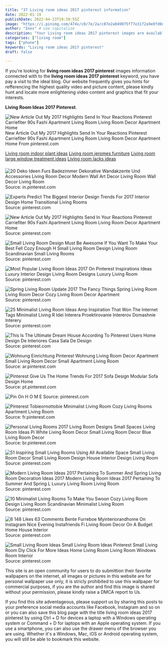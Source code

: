 ```yaml
---
title: "37 Living room ideas 2017 pinterest information"
date: 2022-01-19
publishDate: 2022-04-23T19:39:55Z
image: "https://i.pinimg.com/474x/c0/7e/2a/c07e2a049075f77e31f2a9e0fd0d8d0b.jpg"
author: "Ines" # use capitalize
description: "Your Living room ideas 2017 pinterest images are available. Living room ideas 2017 pinterest are a topic that is being searched for and liked by netizens now. You can Download the Living room ideas 2017 pinterest files here. Find and Download all free images."
categories: ["living room"]
tags: ["phone"]
keywords: "Living room ideas 2017 pinterest"
draft: false

---
```


If you're looking for **living room ideas 2017 pinterest** images information connected with to the **living room ideas 2017 pinterest** keyword, you have pay a visit to the ideal  blog.  Our website frequently  gives you  hints  for refferencing  the highest  quality video and picture  content, please kindly hunt and locate more enlightening video content and graphics  that fit your interests.

**Living Room Ideas 2017 Pinterest**. 

![New Article Out My 2017 Highlights Send In Your Reactions Pinterest Carriefiter 90s Fashi Apartment Living Room Living Room Decor Apartment Home](https://i.pinimg.com/474x/90/2b/25/902b25894274c897cd157a0486e65e42.jpg "New Article Out My 2017 Highlights Send In Your Reactions Pinterest Carriefiter 90s Fashi Apartment Living Room Living Room Decor Apartment Home")
New Article Out My 2017 Highlights Send In Your Reactions Pinterest Carriefiter 90s Fashi Apartment Living Room Living Room Decor Apartment Home From pinterest.com

[Living room indoor plant ideas](/living-room-indoor-plant-ideas/)
[Living room jeromes furniture](/living-room-jeromes-furniture/)
[Living room large window treatment ideas](/living-room-large-window-treatment-ideas/)
[Living room lacks ideas](/living-room-lacks-ideas/)



### 

 


![20 Deko Ideen Furs Badezimmer Dekorative Wandakzente Und Accessories Living Room Decor Modern Wall Art Decor Living Room Wall Decor Living Room](https://i.pinimg.com/originals/6c/81/3b/6c813bdf91220e68745b2f60218bbbd7.jpg "20 Deko Ideen Furs Badezimmer Dekorative Wandakzente Und Accessories Living Room Decor Modern Wall Art Decor Living Room Wall Decor Living Room")
Source: in.pinterest.com

 

![Experts Predict The Biggest Interior Design Trends For 2017 Interior Design Home Transitional Living Rooms](https://i.pinimg.com/originals/41/b7/c9/41b7c934785673a1a414f9d1d8761470.png "Experts Predict The Biggest Interior Design Trends For 2017 Interior Design Home Transitional Living Rooms")
Source: pinterest.com

 

![New Article Out My 2017 Highlights Send In Your Reactions Pinterest Carriefiter 90s Fashi Apartment Living Room Living Room Decor Apartment Home](https://i.pinimg.com/474x/90/2b/25/902b25894274c897cd157a0486e65e42.jpg "New Article Out My 2017 Highlights Send In Your Reactions Pinterest Carriefiter 90s Fashi Apartment Living Room Living Room Decor Apartment Home")
Source: pinterest.com

 

![Small Living Room Design Must Be Awesome If You Want To Make Your Best Fell Cozy Enough H Small Living Room Design Living Room Scandinavian Small Living Rooms](https://i.pinimg.com/originals/bc/68/d6/bc68d654c09ec50f544b214ad90c6f00.jpg "Small Living Room Design Must Be Awesome If You Want To Make Your Best Fell Cozy Enough H Small Living Room Design Living Room Scandinavian Small Living Rooms")
Source: pinterest.com

 

![Most Popular Living Room Ideas 2017 On Pinterest Inspirations Ideas Luxury Interior Design Living Room Designs Luxury Living Room](https://i.pinimg.com/originals/aa/b0/39/aab039a8a0ca0ad939dca38e5266dac1.jpg "Most Popular Living Room Ideas 2017 On Pinterest Inspirations Ideas Luxury Interior Design Living Room Designs Luxury Living Room")
Source: pinterest.com

 

![Spring Living Room Update 2017 The Fancy Things Spring Living Room Living Room Decor Cozy Living Room Decor Apartment](https://i.pinimg.com/originals/70/52/be/7052bea28ab33e2880886693f00a446e.jpg "Spring Living Room Update 2017 The Fancy Things Spring Living Room Living Room Decor Cozy Living Room Decor Apartment")
Source: pinterest.com

 

![25 Minimalist Living Room Ideas Amp Inspiration That Won The Internet Tags Minimalist Living R Idei Interera Proektirovanie Intererov Domashnie Interery](https://i.pinimg.com/564x/c4/49/f7/c449f70905c6d9720edce8a7396d40f3.jpg "25 Minimalist Living Room Ideas Amp Inspiration That Won The Internet Tags Minimalist Living R Idei Interera Proektirovanie Intererov Domashnie Interery")
Source: pinterest.com

 

![This Is The Ultimate Dream House According To Pinterest Users Home Design De Interiores Casa Sala De Design](https://i.pinimg.com/originals/6a/4e/78/6a4e78eee561f695a6186807082e1d03.jpg "This Is The Ultimate Dream House According To Pinterest Users Home Design De Interiores Casa Sala De Design")
Source: pinterest.com

 

![Wohnung Einrichtung Pinterest Wohnung Living Room Decor Apartment Small Living Room Decor Small Apartment Living Room](https://i.pinimg.com/originals/87/8d/1b/878d1bd95407018c65df9344f1bbe5a8.jpg "Wohnung Einrichtung Pinterest Wohnung Living Room Decor Apartment Small Living Room Decor Small Apartment Living Room")
Source: ar.pinterest.com

 

![Pinterest Give Us The Home Trends For 2017 Sofa Design Modular Sofa Design Home](https://i.pinimg.com/originals/90/3c/d5/903cd541c997266f8bdb15bc7ffd1022.jpg "Pinterest Give Us The Home Trends For 2017 Sofa Design Modular Sofa Design Home")
Source: pt.pinterest.com

 

![Pin On H O M E](https://i.pinimg.com/originals/97/aa/c1/97aac17726072f5bc13ae783b4229b3f.jpg "Pin On H O M E")
Source: pinterest.com

 

![Pinterest Tobieornottobie Minimalist Living Room Cozy Living Rooms Apartment Living Room](https://i.pinimg.com/originals/f3/c6/84/f3c684f148c42dfff7f848a2dce9e1a9.jpg "Pinterest Tobieornottobie Minimalist Living Room Cozy Living Rooms Apartment Living Room")
Source: fr.pinterest.com

 

![Personal Living Rooms 2017 Living Room Designs Small Spaces Living Room Ideas Pi White Living Room Decor Small Living Room Decor Blue Living Room Decor](https://i.pinimg.com/736x/53/1f/f2/531ff29b288546db7c294fb6e26d1340.jpg "Personal Living Rooms 2017 Living Room Designs Small Spaces Living Room Ideas Pi White Living Room Decor Small Living Room Decor Blue Living Room Decor")
Source: br.pinterest.com

 

![51 Inspiring Small Living Rooms Using All Available Space Small Living Room Decor Small Living Room Design House Interior Design Living Room](https://i.pinimg.com/originals/f4/52/f9/f452f9120843f0bfe80191c6b57124de.png "51 Inspiring Small Living Rooms Using All Available Space Small Living Room Decor Small Living Room Design House Interior Design Living Room")
Source: pinterest.com

 

![Modern Living Room Ideas 2017 Pertaining To Summer And Spring Living Room Decoration Ideas 2017 Modern Living Room Ideas 2017 Pertaining To Summer And Spring L Luxury Living Room Living Room](https://i.pinimg.com/564x/4a/38/aa/4a38aa198665d4edbbe56c7c654810a4.jpg "Modern Living Room Ideas 2017 Pertaining To Summer And Spring Living Room Decoration Ideas 2017 Modern Living Room Ideas 2017 Pertaining To Summer And Spring L Luxury Living Room Living Room")
Source: pinterest.com

 

![10 Minimalist Living Rooms To Make You Swoon Cozy Living Room Design Living Room Scandinavian Minimalist Living Room](https://i.pinimg.com/564x/3a/b8/cd/3ab8cd17b79a5f93ea8bd0f37990031c--minimalist-mirror-minimalist-apartment-living-room.jpg "10 Minimalist Living Rooms To Make You Swoon Cozy Living Room Design Living Room Scandinavian Minimalist Living Room")
Source: pinterest.com

 

![6 148 Likes 63 Comments Bente Furreboe Myinteriorandhome On Instagram Nice Evening Instafriends Fi Living Room Decor On A Budget Home House Interior](https://i.pinimg.com/originals/16/02/5a/16025aa1f0799b853e56cc7db409cba4.jpg "6 148 Likes 63 Comments Bente Furreboe Myinteriorandhome On Instagram Nice Evening Instafriends Fi Living Room Decor On A Budget Home House Interior")
Source: pinterest.com

 

![Small Living Room Ideas Small Living Room Ideas Pinterest Small Living Room Diy Click For More Ideas Home Living Room Living Room Windows Room Interior](https://i.pinimg.com/474x/c0/7e/2a/c07e2a049075f77e31f2a9e0fd0d8d0b.jpg "Small Living Room Ideas Small Living Room Ideas Pinterest Small Living Room Diy Click For More Ideas Home Living Room Living Room Windows Room Interior")
Source: pinterest.com

 

This site is an open community for users to do submittion their favorite wallpapers on the internet, all images or pictures in this website are for personal wallpaper use only, it is stricly prohibited to use this wallpaper for commercial purposes, if you are the author and find this image is shared without your permission, please kindly raise a DMCA report to Us.

If you find this site adventageous, please support us by sharing this posts to your preference social media accounts like Facebook, Instagram and so on or you can also save this blog page with the title living room ideas 2017 pinterest by using Ctrl + D for devices a laptop with a Windows operating system or Command + D for laptops with an Apple operating system. If you use a smartphone, you can also use the drawer menu of the browser you are using. Whether it's a Windows, Mac, iOS or Android operating system, you will still be able to bookmark this website.
